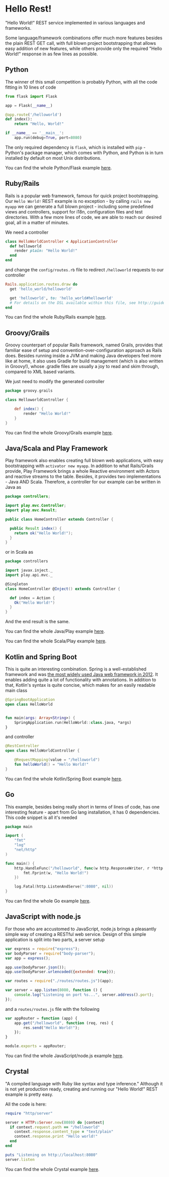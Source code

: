 # Hello Rest!

"Hello World!" REST service implemented in various languages and frameworks. 

Some language/framework combinations offer much more features besides the plain
REST GET call, with full blown project bootstrapping that allows easy addition of new features,
while others provide only the required "Hello World!" response in as few lines as possible.

## Python
The winner of this small competition is probably Python, with all the code fitting in 10 lines
of code

```python
from flask import Flask

app = Flask(__name__)

@app.route('/helloworld')
def index():
    return "Hello, World!"

if __name__ == '__main__':
    app.run(debug=True, port=8080)
```

The only required dependency is `flask`, which is installed with `pip` - Python's package manager, which
 comes with Python, and Python is in turn installed by default on most Unix distributions.

You can find the whole Python/Flask example [here](https://github.com/daniloradenovic/helloworld-rest/tree/master/python-flask).

## Ruby/Rails

Rails is a popular web framework, famous for quick project bootstrapping. Our `Hello World!` REST example is
no exception - by calling `rails new myapp` we can generate a full blown project - including
some predefined views and controllers, support for i18n, configuration files and test directories.
With a few more lines of code, we are able to reach our desired goal, all in a matter of minutes.

We need a controller

```ruby
class HelloWorldController < ApplicationController
  def helloworld
    render plain: "Hello World!"
  end
end
```

and change the `config/routes.rb` file to redirect `/helloworld` requests
to our controller

```ruby
Rails.application.routes.draw do
  get 'hello_world/helloworld'

  get 'helloworld', to: 'hello_world#helloworld'
  # For details on the DSL available within this file, see http://guides.rubyonrails.org/routing.html
end
```

You can find the whole Ruby/Rails example [here](https://github.com/daniloradenovic/helloworld-rest/tree/master/ruby-rails).

## Groovy/Grails

Groovy counterpart of popular Rails framework, named Grails, provides that familiar ease
of setup and convention-over-configuration approach as Rails does. Besides
running inside a JVM and making Java developers feel more like at home, it also uses 
Gradle for build management (which is also written in Groovy!),
whose .gradle files are usually a joy to read and skim through, compared to XML based
variants.

We just need to modify the generated controller

```groovy
package groovy.grails

class HelloworldController {

    def index() {
        render "Hello World!"
    }
}
```

You can find the whole Groovy/Grails example [here](https://github.com/daniloradenovic/helloworld-rest/tree/master/groovy-grails).

## Java/Scala and Play Framework

Play framework also enables creating full blown web applications, with easy bootstrapping with
`activator new myapp`. In addition to what Rails/Grails
provide, Play Framework brings a whole Reactive environment with Actors and reactive streams
to the table. Besides, it provides two implementations - Java AND Scala. Therefore, a controller
for our example can be written in Java as

```java
package controllers;

import play.mvc.Controller;
import play.mvc.Result;

public class HomeController extends Controller {

  public Result index() {
    return ok("Hello World!");
  }
}
```

or in Scala as

```scala
package controllers

import javax.inject._
import play.api.mvc._

@Singleton
class HomeController @Inject() extends Controller {

  def index = Action {
    Ok("Hello World!")
  }
}
```
And the end result is the same.

You can find the whole Java/Play example [here](https://github.com/daniloradenovic/helloworld-rest/tree/master/java-play).

You can find the whole Scala/Play example [here](https://github.com/daniloradenovic/helloworld-rest/tree/master/scala-play).

## Kotlin and Spring Boot

This is quite an interesting combination. Spring is a well-established framework and was
[the most widely used Java web framework in 2012](https://zeroturnaround.com/rebellabs/the-curious-coders-java-web-frameworks-comparison-spring-mvc-grails-vaadin-gwt-wicket-play-struts-and-jsf/). 
It enables adding quite a lot of functionality with annotations. In addition to that, Kotlin's syntax
 is quite concise, which makes for an easily readable main class
 
```kotlin
@SpringBootApplication
open class HelloWorld


fun main(args: Array<String>) {
    SpringApplication.run(HelloWorld::class.java, *args)
}
```

and controller

```kotlin
@RestController
open class HelloWorldController {

    @RequestMapping(value = "/helloworld")
    fun helloWorld() = "Hello World!"
}
```

You can find the whole Kotlin/Spring Boot example [here](https://github.com/daniloradenovic/helloworld-rest/tree/master/kotlin-springboot).

## Go

This example, besides being really short in terms of lines of code,
 has one interesting feature - apart from Go lang installation, it has 0
 dependencies. This code snippet is all it's needed
 
 ```go
 package main
 
 import (
     "fmt"
     "log"
     "net/http"
 )
 
 func main() {
     http.HandleFunc("/helloworld", func(w http.ResponseWriter, r *http.Request) {
         fmt.Fprint(w, "Hello World!")
     })
 
     log.Fatal(http.ListenAndServe(":8080", nil))
 }
 ```

You can find the whole Go example [here](https://github.com/daniloradenovic/helloworld-rest/tree/master/go).

## JavaScript with node.js

For those who are accustomed to JavaScript, node.js brings a pleasantly
simple way of creating a RESTful web service. Design of this simple application
is split into two parts, a server setup

```javascript
var express = require("express");
var bodyParser = require("body-parser");
var app = express();

app.use(bodyParser.json());
app.use(bodyParser.urlencoded({extended: true}));

var routes = require("./routes/routes.js")(app);

var server = app.listen(8080, function () {
    console.log("Listening on port %s...", server.address().port);
});
```

and a `routes/routes.js` file with the following

```javascript
var appRouter = function (app) {
    app.get("/helloworld", function (req, res) {
        res.send("Hello World!");
    });
}

module.exports = appRouter;
```

You can find the whole JavaScript/node.js example [here](https://github.com/daniloradenovic/helloworld-rest/tree/master/javascript-nodejs).

## Crystal
"A compiled language with Ruby like syntax and type inference." Although it is not 
yet production ready, creating and running our "Hello World!" REST example is pretty easy.

All the code is here:

```ruby
require "http/server"

server = HTTP::Server.new(8080) do |context|
  if context.request.path == "/helloworld"
    context.response.content_type = "text/plain"
    context.response.print "Hello world!"
  end
end

puts "Listening on http://localhost:8080"
server.listen
```

You can find the whole Crystal example [here](https://github.com/daniloradenovic/helloworld-rest/tree/master/crystal).